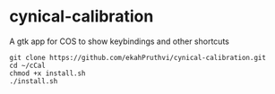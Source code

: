 # cynical-calibration
A gtk app for COS to show keybindings and other shortcuts

```shell
git clone https://github.com/ekahPruthvi/cynical-calibration.git
cd ~/cCal
chmod +x install.sh
./install.sh
```

